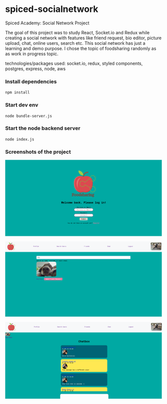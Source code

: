 # spiced-socialnetwork
Spiced Academy: Social Network Project

The goal of this project was to study React, Socket.io and Redux while creating a social network with features like
friend request, bio editor, picture upload, chat, online users, search etc. 
This social network has just a learning and demo purpose. I chose the topic of foodsharing randomly as
as work in progress topic.

technologies/packages used:
socket.io, redux, styled components, postgres, express, node, aws

### Install dependencies
```
npm install
```

### Start dev env
```
node bundle-server.js
```

### Start the node backend server
```
node index.js
```

### Screenshots of the project

![Screenshot](/screenshots/scrn1.png?raw=true "Screenshot 1")

![Screenshot](/screenshots/scrn2.png?raw=true "Screenshot 2")

![Screenshot](/screenshots/scrn3.png?raw=true "Screenshot 3")
